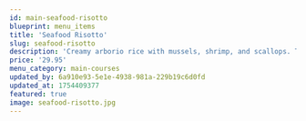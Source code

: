 ```yaml
---
id: main-seafood-risotto
blueprint: menu_items
title: 'Seafood Risotto'
slug: seafood-risotto
description: 'Creamy arborio rice with mussels, shrimp, and scallops. Topped with Parmesan cheese and basil.'
price: '29.95'
menu_category: main-courses
updated_by: 6a910e93-5e1e-4938-981a-229b19c6d0fd
updated_at: 1754409377
featured: true
image: seafood-risotto.jpg
---
```

